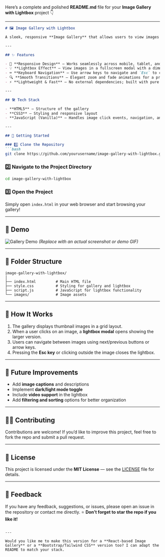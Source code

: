 Here’s a complete and polished **README.md** file for your **Image Gallery with Lightbox** project 👇

---

````markdown
# 🖼️ Image Gallery with Lightbox

A sleek, responsive **Image Gallery** that allows users to view images beautifully with a **Lightbox effect**. Built using **HTML, CSS, and JavaScript**, this project enhances image browsing with smooth transitions, zoom effects, and intuitive navigation.

---

## ✨ Features

- 📱 **Responsive Design** — Works seamlessly across mobile, tablet, and desktop devices  
- 💡 **Lightbox Effect** — View images in a fullscreen modal with a dimmed background  
- ⌨️ **Keyboard Navigation** — Use arrow keys to navigate and `Esc` to close the lightbox  
- 🔍 **Smooth Transitions** — Elegant zoom and fade animations for a professional look  
- ⚡ **Lightweight & Fast** — No external dependencies; built with pure HTML, CSS, and JavaScript  

---

## 🛠️ Tech Stack

- **HTML5** — Structure of the gallery  
- **CSS3** — Styling and responsive layout  
- **JavaScript (Vanilla)** — Handles image click events, navigation, and animations  

---

## 🚀 Getting Started

### 1️⃣ Clone the Repository
```bash
git clone https://github.com/yourusername/image-gallery-with-lightbox.git
````

### 2️⃣ Navigate to the Project Directory

```bash
cd image-gallery-with-lightbox
```

### 3️⃣ Open the Project

Simply open `index.html` in your web browser and start browsing your gallery!

---

## 📸 Demo

![Gallery Demo](https://your-demo-image-link-here)
*(Replace with an actual screenshot or demo GIF)*

---

## 🧩 Folder Structure

```
image-gallery-with-lightbox/
│
├── index.html         # Main HTML file
├── style.css          # Styling for gallery and lightbox
├── script.js          # JavaScript for lightbox functionality
└── images/            # Image assets
```

---

## 🧠 How It Works

1. The gallery displays thumbnail images in a grid layout.
2. When a user clicks on an image, a **lightbox modal** opens showing the larger version.
3. Users can navigate between images using next/previous buttons or arrow keys.
4. Pressing the **Esc key** or clicking outside the image closes the lightbox.

---

## 🌟 Future Improvements

* Add **image captions** and descriptions
* Implement **dark/light mode toggle**
* Include **video support** in the lightbox
* Add **filtering and sorting** options for better organization

---

## 🧑‍💻 Contributing

Contributions are welcome!
If you’d like to improve this project, feel free to fork the repo and submit a pull request.

---

## 📜 License

This project is licensed under the **MIT License** — see the [LICENSE](LICENSE) file for details.

---

## 💬 Feedback

If you have any feedback, suggestions, or issues, please open an issue in the repository or contact me directly.
⭐ **Don’t forget to star the repo if you like it!**

```

---

Would you like me to make this version for a **React-based Image Gallery** or a **Bootstrap/Tailwind CSS** version too? I can adapt the README to match your stack.
```
